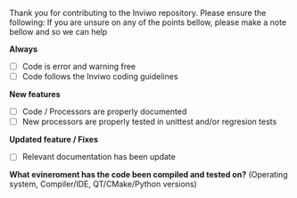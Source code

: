 Thank you for contributing to the Inviwo repository. Please ensure the following:
If you are unsure on any of the points bellow, please make a note bellow and so we can help

**Always**
- [ ] Code is error and warning free
- [ ] Code follows the Inviwo coding guidelines 

**New features**
- [ ] Code / Processors are properly documented
- [ ] New processors are properly tested in unittest and/or regresion tests

**Updated feature / Fixes** 
- [ ] Relevant documentation has been update

**What evineroment has the code been compiled and tested on?** 
(Operating system, Compiler/IDE, QT/CMake/Python versions)
